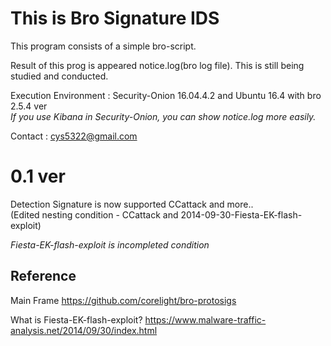 This is Bro Signature IDS
=========================================================
This program consists of a simple bro-script.

Result of this prog is appeared notice.log(bro log file). This is still being studied and conducted.

Execution Environment : Security-Onion 16.04.4.2 and Ubuntu 16.4 with bro 2.5.4 ver <br/>
*If you use Kibana in Security-Onion, you can show notice.log more easily.*

Contact : cys5322@gmail.com

# 0.1 ver 
Detection Signature is now supported CCattack and more..<br/>
(Edited nesting condition - CCattack and 2014-09-30-Fiesta-EK-flash-exploit)

*Fiesta-EK-flash-exploit is incompleted condition*

## Reference
Main Frame 
https://github.com/corelight/bro-protosigs

What is Fiesta-EK-flash-exploit?
https://www.malware-traffic-analysis.net/2014/09/30/index.html

